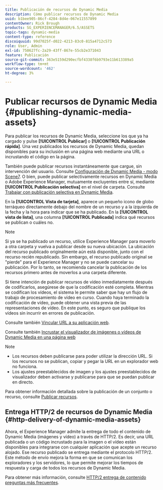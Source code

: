 ```yaml
---
title: Publicación de recursos de Dynamic Media
description: Cómo publicar recursos de Dynamic Media
uuid: b1bee905-86cf-4284-8d4e-067e11557899
contentOwner: Rick Brough
products: SG_EXPERIENCEMANAGER/6.5/ASSETS
topic-tags: dynamic-media
content-type: reference
discoiquuid: 99d7025f-d022-4213-83c0-815a4712c573
role: User, Admin
exl-id: 750627fc-2a29-43ff-867e-55cb2e371043
feature: Publicación
source-git-commit: 363e5159d290ecfbf4338f6b9793e11b613389a5
workflow-type: tm+mt
source-wordcount: '462'
ht-degree: 3%

---
```


# Publicar recursos de Dynamic Media {#publishing-dynamic-media-assets}

Para publicar los recursos de Dynamic Media, seleccione los que ya ha cargado y pulse **[!UICONTROL Publicar]** o **[!UICONTROL Publicación rápida]**. Una vez publicados los recursos de Dynamic Media, quedan disponibles para su inclusión en una página web mediante una URL o incrustando el código en la página.

También puede publicar recursos instantáneamente que cargue, sin intervención del usuario. Consulte [Configuración de Dynamic Media - modo Scene7](config-dms7.md).
O bien, puede publicar selectivamente recursos en Dynamic Media o Adobe Experience Manager, mutuamente excluyentes entre sí, mediante **[!UICONTROL Publicación selectiva]** en el nivel de carpeta. Consulte [Trabajar con publicación selectiva en Dynamic Media](/help/assets/selective-publishing.md).

En la **[!UICONTROL Vista de tarjeta]**, aparece un pequeño icono de globo terráqueo directamente debajo del nombre de un recurso y a la izquierda de la fecha y la hora para indicar que se ha publicado. En la **[!UICONTROL vista de lista]**, una columna **[!UICONTROL Publicada]** indica qué recursos se publican o cuáles no.

>[!NOTE]
>
>Si ya se ha publicado un recurso, utilice Experience Manager para moverlo a otra carpeta y vuelva a publicar desde su nueva ubicación. La ubicación del recurso publicado originalmente aún está disponible, junto con el recurso recién republicado. Sin embargo, el recurso publicado original se &quot;pierde&quot; para el Experience Manager y no se puede cancelar su publicación. Por lo tanto, se recomienda cancelar la publicación de los recursos primero antes de moverlos a una carpeta diferente.

Si tiene intención de publicar recursos de vídeo inmediatamente después de codificarlos, asegúrese de que la codificación esté completa. Mientras se codifican los vídeos, el sistema le permite saber que hay un flujo de trabajo de procesamiento de vídeo en curso. Cuando haya terminado la codificación de vídeo, puede obtener una vista previa de las representaciones de vídeo. En este punto, es seguro que publique los vídeos sin incurrir en errores de publicación.

Consulte también [Vincular URL a su aplicación web](linking-urls-to-yourwebapplication.md).

Consulte también [Incrustar el visualizador de imágenes o vídeos de Dynamic Media en una página web](embed-code.md)

>[!NOTE]
>
>* Los recursos deben publicarse para poder utilizar la dirección URL. Si los recursos no se publican, copiar y pegar la URL en un explorador web no funciona.
>* Los ajustes preestablecidos de imagen y los ajustes preestablecidos de visualizador deben activarse y publicarse para que se puedan publicar en directo.

>



Para obtener información detallada sobre la publicación de un conjunto o recurso, consulte [Publicar recursos](manage-assets.md).

## Entrega HTTP/2 de recursos de Dynamic Media {#http-delivery-of-dynamic-media-assets}

Ahora, el Experience Manager admite la entrega de todo el contenido de Dynamic Media (imágenes y vídeo) a través de HTTP/2. Es decir, una URL publicada o un código incrustado para la imagen o el vídeo están disponibles para integrarse con cualquier aplicación que acepte un recurso alojado. Ese recurso publicado se entrega mediante el protocolo HTTP/2. Este método de envío mejora la forma en que se comunican los exploradores y los servidores, lo que permite mejorar los tiempos de respuesta y carga de todos los recursos de Dynamic Media.

Para obtener más información, consulte [HTTP/2 entrega de contenido preguntas más frecuentes](/help/sites-administering/scene7-http2faq.md).
